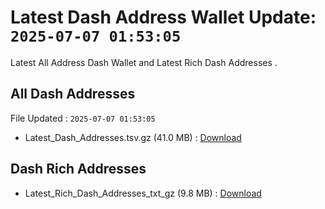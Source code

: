 # Latest Dash Address Wallet Update: `2025-07-07 01:53:05`

Latest All Address Dash Wallet and Latest Rich Dash Addresses .

## All Dash Addresses

File Updated : `2025-07-07 01:53:05`

- Latest_Dash_Addresses.tsv.gz (41.0 MB) : [Download](https://github.com/Pymmdrza/Rich-Address-Wallet/releases/tag/Dash)

## Dash Rich Addresses

- Latest_Rich_Dash_Addresses_txt_gz (9.8 MB) : [Download](https://github.com/Pymmdrza/Rich-Address-Wallet/releases/tag/Dash)
